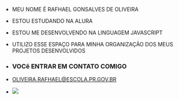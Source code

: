
 
- MEU NOME É RAFHAEL GONSALVES DE OLIVEIRA
  
- ESTOU ESTUDANDO NA ALURA 
- ESTOU ME DESENVOLVENDO NA LINGUAGEM JAVASCRIPT
- UTILIZO ESSE ESPAÇO PARA MINHA ORGANIZAÇÃO DOS MEUS PROJETOS DESENVOLVIDOS 
  
- ### VOCê ENTRAR EM CONTATO COMIGO 
  
- OLIVEIRA.RAFHAEL@ESCOLA.PR.GOV.BR
  
  
  
- ![](https://media.tenor.com/sZQe1SJDpnEAAAAC/hulk-smash.gif)
  
  
